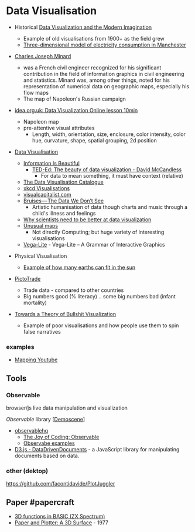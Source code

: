 Data Visualisation
==================

* Historical [Data Visualization and the Modern Imagination](https://exhibits.stanford.edu/dataviz/)
    * Example of old visualisations from 1900+ as the field grew
    * [Three-dimensional model of electricity consumption in Manchester](https://collection.sciencemuseumgroup.org.uk/objects/co8418916/three-dimensional-model-of-electricity-consumption-in-manchester-chart-graphic-document)

* [Charles Joseph Minard](https://en.wikipedia.org/wiki/Charles_Joseph_Minard)
    * was a French civil engineer recognized for his significant contribution in the field of information graphics in civil engineering and statistics. Minard was, among other things, noted for his representation of numerical data on geographic maps, especially his flow maps
    * The map of Napoleon's Russian campaign

* [idea.org.uk: Data Visualization Online lesson 10min](https://idea.org.uk/badge/data-visualisation)
    * Napoleon map
    * pre-attentive visual attributes
        * Length, width, orientation, size, enclosure, color intensity, color hue, curvature, shape, spatial grouping, 2d position


* [Data Visualisation](https://en.wikipedia.org/wiki/Data_visualization)
    * [Information Is Beautiful](https://informationisbeautiful.net/)
        * [TED-Ed: The beauty of data visualization - David McCandless](https://www.youtube.com/watch?v=5Zg-C8AAIGg)
            * For data to mean something, it must have context (relative)
    * [The Data Visualisation Catalogue](https://datavizcatalogue.com/)
    * [xkcd Visualisations](http://www.vislives.com/2011/10/xkcd-visualizations.html)
    * [visualcapitalist.com](https://www.visualcapitalist.com/)
    * [Bruises — The Data We Don’t See](https://medium.com/@giorgialupi/bruises-the-data-we-dont-see-1fdec00d0036)
        * Artistic humanisation of data though charts and music through a child's illness and feelings
    * [Why scientists need to be better at data visualization](https://www.knowablemagazine.org/article/mind/2019/science-data-visualization)
    * [Unusual maps](https://www.edwardtufte.com/bboard/q-and-a-fetch-msg?msg_id=0002yI)
        * Not directly Computing; but huge variety of interesting visualisations
    * [Vega-Lite](https://vega.github.io/vega-lite/) - Vega-Lite – A Grammar of Interactive Graphics
* Physical Visualisation
    * [Example of how many earths can fit in the sun](https://www.reddit.com/r/pics/comments/9g5fio/example_of_how_many_earths_can_fit_in_the_sun/?st=JM4IZ1M6&sh=56c0264e)

* [PictoTrade](https://github.com/prototo/StreetsOfDFID/tree/0105a8cde94bd4560b24e178d602675221c732fe)
    * Trade data - compared to other countries
    * Big numbers good (% literacy) .. some big numbers bad (infant mortality)

* [Towards a Theory of Bullshit Visualization](https://research.tableau.com/sites/default/files/altvis-bullshit.pdf)
    * Example of poor visualisations and how people use them to spin false narratives

### examples

* [Mapping Youtube](https://firstmonday.org/ojs/index.php/fm/article/view/10667/9575)

Tools
-----


### Observable

browser/js live data manipulation and visualization

_Observable_ library [[Demoscene]]

* [observablehq](https://observablehq.com/)
    * [The Joy of Coding: Observable](https://www.software-artist.com/joy-of-coding-observable/)
    * [Observabe examples](https://observablehq.com/collection/@observablehq/instagram-shares)
* [D3.js - DataDrivenDocuments](https://d3js.org/) - a JavaScript library for manipulating documents based on data.

### other (dektop)
https://github.com/facontidavide/PlotJuggler


Paper #papercraft
-----

* [3D functions in BASIC (ZX Spectrum)](https://www.youtube.com/watch?v=-Aw_YiZVu38)
* [Paper and Plotter: A 3D Surface](http://graficaobscura.com/surf/index.html) - 1977


[//begin]: # "Autogenerated link references for markdown compatibility"
[Demoscene]: demoscene.md "Demoscene"
[//end]: # "Autogenerated link references"